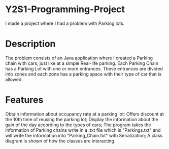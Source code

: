 # Y2S1-Programming-Project
I made a project where I had a problem with Parking lots.

# Description
The problem consists of an Java application where I created a Parking chain with cars, just like at a simple Real-life parking.
Each Parking Chain has a Parking Lot with one or more entrances. These entrances are divided into zones and each zone has a parking space with their type of car that is allowed.

# Features
Obtain information about occupancy rate at a parking lot;
Offers discount at the 10th time of reusing the parking lot;
Display the information about the gain of the day according to the types of cars;
The program takes the information of Parking chains write in a .txt file which is "Parkings.txt" and will write the information into "Parking_Chain.txt" with Serialization;
A class diagram is shown of how the classes are interacting.
